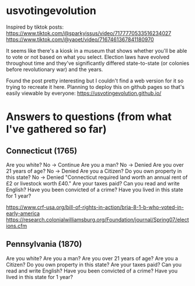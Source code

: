 # usvotingevolution

Inspired by tiktok posts:
https://www.tiktok.com/@sparkyissus/video/7177770533516234027
https://www.tiktok.com/@yaoet/video/7167461367841180970

It seems like there's a kiosk in a museum that shows whether you'll be able to vote or not based on what you select.
Election laws have evolved throughout time and they've significantly differed state-to-state (or colonies before revolutionary war) and the years.

Found the post pretty interesting but I couldn't find a web version for it so trying to recreate it here.
Planning to deploy this on github pages so that's easily viewable by everyone: https://usvotingevolution.github.io/


# Answers to questions (from what I've gathered so far)
## Connecticut (1765)
Are you white?
    No -> Continue
Are you a man?
    No -> Denied
Are you over 21 years of age?
    No -> Denied
Are you a Citizen?
Do you own property in this state?
    No -> Denied
    "Connecticut required land worth an annual rent of £2 or livestock worth £40."
Are your taxes paid?
Can you read and write English?
Have you been convicted of a crime?
Have you lived in this state for 1 year?

https://www.crf-usa.org/bill-of-rights-in-action/bria-8-1-b-who-voted-in-early-america
https://research.colonialwilliamsburg.org/Foundation/journal/Spring07/elections.cfm

## Pennsylvania (1870)
Are you white?
Are you a man?
Are you over 21 years of age?
Are you a Citizen?
Do you own property in this state?
Are your taxes paid?
Can you read and write English?
Have you been convicted of a crime?
Have you lived in this state for 1 year?


